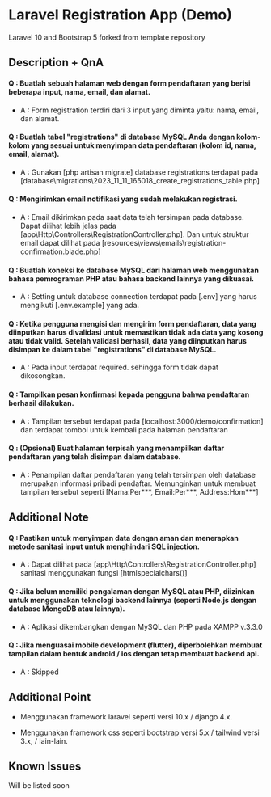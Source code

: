 # Laravel Registration App (Demo)

Laravel 10 and Bootstrap 5 forked from template repository

## Description + QnA

#### Q : Buatlah sebuah halaman web dengan form pendaftaran yang berisi beberapa input, nama, email, dan alamat.

- A : Form registration terdiri dari 3 input yang diminta yaitu: nama, email, dan alamat.

#### Q : Buatlah tabel "registrations" di database MySQL Anda dengan kolom-kolom yang sesuai untuk menyimpan data pendaftaran (kolom id, nama, email, alamat).

- A : Gunakan [php artisan migrate] database registrations terdapat pada [database\migrations\2023_11_11_165018_create_registrations_table.php]

#### Q : Mengirimkan email notifikasi yang sudah melakukan registrasi.

- A : Email dikirimkan pada saat data telah tersimpan pada database. Dapat dilihat lebih jelas pada [app\Http\Controllers\RegistrationController.php]. Dan untuk struktur email dapat dilihat pada [resources\views\emails\registration-confirmation.blade.php]

#### Q : Buatlah koneksi ke database MySQL dari halaman web menggunakan bahasa pemrograman PHP atau bahasa backend lainnya yang dikuasai.

- A : Setting untuk database connection terdapat pada [.env] yang harus mengikuti [.env.example] yang ada.

#### Q : Ketika pengguna mengisi dan mengirim form pendaftaran, data yang diinputkan harus divalidasi untuk memastikan tidak ada data yang kosong atau tidak valid. Setelah validasi berhasil, data yang diinputkan harus disimpan ke dalam tabel "registrations" di database MySQL.

- A : Pada input terdapat required. sehingga form tidak dapat dikosongkan.

#### Q : Tampilkan pesan konfirmasi kepada pengguna bahwa pendaftaran berhasil dilakukan.

- A : Tampilan tersebut terdapat pada [localhost:3000/demo/confirmation] dan terdapat tombol untuk kembali pada halaman pendaftaran

#### Q : (Opsional) Buat halaman terpisah yang menampilkan daftar pendaftaran yang telah disimpan dalam database.

- A : Penampilan daftar pendaftaran yang telah tersimpan oleh database merupakan informasi pribadi pendaftar. Memunginkan untuk membuat tampilan tersebut seperti [Nama:Per***, Email:Per***, Address:Hom***]


## Additional Note

#### Q : Pastikan untuk menyimpan data dengan aman dan menerapkan metode sanitasi input untuk menghindari SQL injection.

- A : Dapat dilihat pada [app\Http\Controllers\RegistrationController.php] sanitasi menggunakan fungsi [htmlspecialchars()]

#### Q : Jika belum memiliki pengalaman dengan MySQL atau PHP, diizinkan untuk menggunakan teknologi backend lainnya (seperti Node.js dengan database MongoDB atau lainnya).

- A : Aplikasi dikembangkan dengan MySQL dan PHP pada XAMPP v.3.3.0

#### Q : Jika menguasai mobile development (flutter), diperbolehkan membuat tampilan dalam bentuk android / ios dengan tetap membuat backend api.

- A : Skipped

## Additional Point

- Menggunakan framework laravel seperti versi 10.x / django 4.x.

- Menggunakan framework css seperti bootstrap versi 5.x / tailwind versi 3.x, / lain-lain.

## Known Issues

Will be listed soon